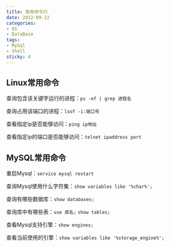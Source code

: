 ```yaml
---
title: 常用命令行
date: 2022-09-22
categories:
- OS
- DataBase
tags:
- MySql
- Shell
sticky: 4
---
```


## Linux常用命令

查询包含该关键字运行的进程：`ps -ef | grep 进程名`

查询占用该端口的进程：`lsof -i:端口号`

查看指定ip是否能够访问：`ping ip地址`

查看指定ip的端口是否能够访问：`telnet ipaddress port`

## MySQL常用命令

重启Mysql：`service mysql restart`

查询Mysql使用什么字符集：`show variables like '%char%';`

查询有哪些数据库：`show databases;`

查询库中有哪些表：`use 库名;`  `show tables;`

查看Mysql支持引擎：`show engines;`

查看当前使用的引擎：`show variables like '%storage_engine%';`